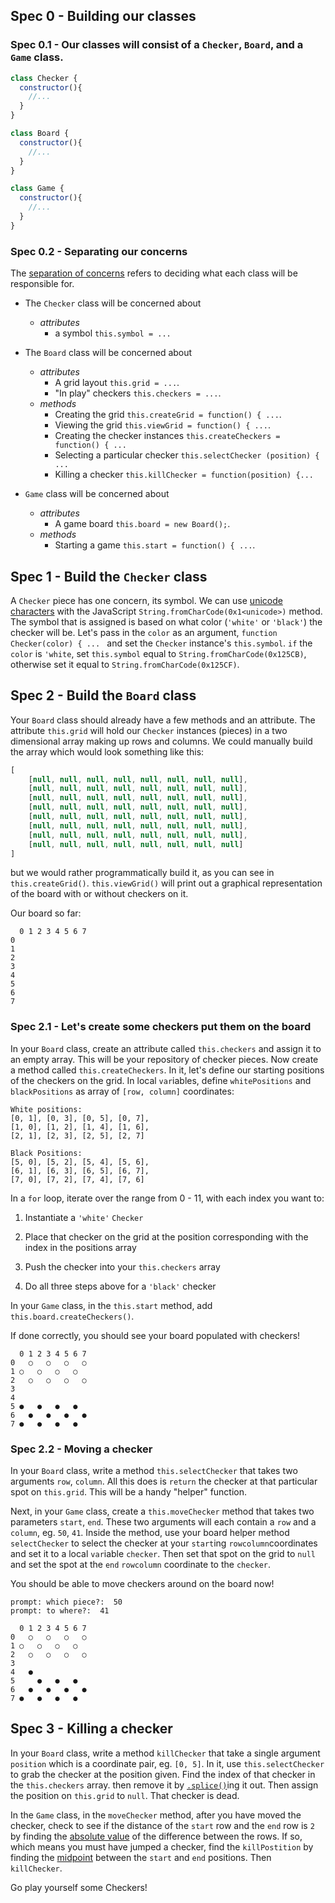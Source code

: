 ## Spec 0 - Building our classes
### Spec 0.1 - Our classes will consist of a `Checker`, `Board`, and a `Game` class.
```javascript
class Checker {
  constructor(){
    //...
  }
}

class Board {
  constructor(){
    //...
  }
}

class Game {
  constructor(){
    //...
  }
}
```

### Spec 0.2 - Separating our concerns
The [separation of concerns](https://en.wikipedia.org/wiki/Separation_of_concerns) refers to deciding what each class will be responsible for.

* The `Checker` class will be concerned about
  * *attributes*
    * a symbol `this.symbol = ...`

* The `Board` class will be concerned about
  * *attributes*
    * A grid layout `this.grid = ...`.
    * "In play" checkers `this.checkers = ...`.
  * *methods*
    * Creating the grid `this.createGrid = function() { ...`.
    * Viewing the grid `this.viewGrid = function() { ...`.
    * Creating the checker instances `this.createCheckers = function() { ...`
    * Selecting a particular checker `this.selectChecker (position) { ...`
    * Killing a checker `this.killChecker = function(position) {...`

* `Game` class will be concerned about
  * *attributes*
    * A game board `this.board = new Board();`.
  * *methods*
    * Starting a game `this.start = function() { ...`.

## Spec 1 - Build the `Checker` class
A `Checker` piece has one concern, its symbol. We can use [unicode characters](http://jrgraphix.net/r/Unicode/25A0-25FF) with the JavaScript `String.fromCharCode(0x1<unicode>)` method. The symbol that is assigned is based on what color (`'white'` or `'black'`) the checker will be. Let's pass in the `color` as an argument, `function Checker(color) { ... ` and set the `Checker` instance's `this.symbol`. `if` the `color` is `'white`, set `this.symbol` equal to `String.fromCharCode(0x125CB)`, otherwise set it equal to `String.fromCharCode(0x125CF)`.

## Spec 2 - Build the `Board` class
Your `Board` class should already have a few methods and an attribute. The attribute `this.grid` will hold our `Checker` instances (pieces) in a two dimensional array making up rows and columns. We could manually build the array which would look something like this:
```javascript
[
    [null, null, null, null, null, null, null, null],
    [null, null, null, null, null, null, null, null],
    [null, null, null, null, null, null, null, null],
    [null, null, null, null, null, null, null, null],
    [null, null, null, null, null, null, null, null],
    [null, null, null, null, null, null, null, null],
    [null, null, null, null, null, null, null, null],
    [null, null, null, null, null, null, null, null]
]
```
but we would rather programmatically build it, as you can see in `this.createGrid()`. `this.viewGrid()` will print out a graphical representation of the board with or without checkers on it.

Our board so far:
```
  0 1 2 3 4 5 6 7
0
1
2
3
4
5
6
7
```

### Spec 2.1 - Let's create some checkers put them on the board
In your `Board` class, create an attribute called `this.checkers` and assign it to an empty array. This will be your repository of checker pieces. Now create a method called `this.createCheckers`. In it, let's define our starting positions of the checkers on the grid. In local `var`iables, define `whitePositions` and `blackPositions` as array of `[row, column]` coordinates:
```
White positions:
[0, 1], [0, 3], [0, 5], [0, 7],
[1, 0], [1, 2], [1, 4], [1, 6],
[2, 1], [2, 3], [2, 5], [2, 7]

Black Positions:
[5, 0], [5, 2], [5, 4], [5, 6],
[6, 1], [6, 3], [6, 5], [6, 7],
[7, 0], [7, 2], [7, 4], [7, 6]
```
In a `for` loop, iterate over the range from 0 - 11, with each index you want to:

1. Instantiate a `'white'` `Checker`

2. Place that checker on the grid at the position corresponding with the index in the positions array

3. Push the checker into your `this.checkers` array

4. Do all three steps above for a `'black'` checker

In your `Game` class, in the `this.start` method, add `this.board.createCheckers()`.

If done correctly, you should see your board populated with checkers!
```
  0 1 2 3 4 5 6 7
0   ○   ○   ○   ○
1 ○   ○   ○   ○
2   ○   ○   ○   ○
3
4
5 ●   ●   ●   ●
6   ●   ●   ●   ●
7 ●   ●   ●   ●
```

### Spec 2.2 - Moving a checker
In your `Board` class, write a method `this.selectChecker` that takes two arguments `row`, `column`. All this does is `return` the checker at that particular spot on `this.grid`. This will be a handy "helper" function.

Next, in your `Game` class, create a `this.moveChecker` method that takes two parameters `start`, `end`. These two arguments will each contain a `row` and a `column`, eg. `50`, `41`. Inside the method, use your board helper method `selectChecker` to select the checker at your `start`ing `rowcolumn`coordinates and set it to a local `var`iable `checker`. Then set that spot on the grid to `null` and set the spot at the `end` `rowcolumn` coordinate to the `checker`.

You should be able to move checkers around on the board now!
```
prompt: which piece?:  50
prompt: to where?:  41

  0 1 2 3 4 5 6 7
0   ○   ○   ○   ○
1 ○   ○   ○   ○
2   ○   ○   ○   ○
3
4   ●
5     ●   ●   ●
6   ●   ●   ●   ●
7 ●   ●   ●   ●
```

## Spec 3 - Killing a checker
In your `Board` class, write a method `killChecker` that take a single argument `position` which is a coordinate pair, eg. `[0, 5]`. In it, use `this.selectChecker` to grab the checker at the position given. Find the index of that checker in the `this.checkers` array. then remove it by [`.splice()`](https://developer.mozilla.org/en-US/docs/Web/JavaScript/Reference/Global_Objects/Array/splice)ing it out.
Then assign the position on `this.grid` to `null`. That checker is dead.

In the `Game` class, in the `moveChecker` method, after you have moved the checker, check to see if the distance of the `start` row and the `end` row is `2` by finding the [absolute value](https://developer.mozilla.org/en-US/docs/Web/JavaScript/Reference/Global_Objects/Math/abs) of the difference between the rows. If so, which means you must have jumped a checker, find the `killPostition` by finding the [midpoint](https://www.youtube.com/watch?v=bcp9pJxaAOk) between the `start` and `end` positions. Then `killChecker`.

Go play yourself some Checkers!

